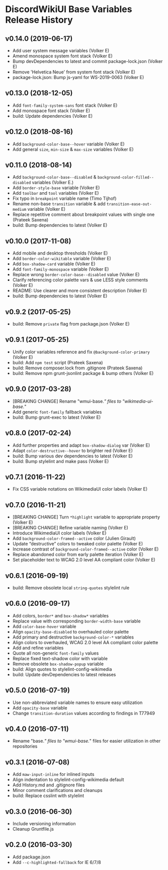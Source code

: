 # DiscordWikiUI Base Variables Release History
## v0.14.0 (2019-06-17)
* Add user system message variables (Volker E)
* Amend monospace system font stack (Volker E)
* Bump devDependencies to latest and commit package-lock.json (Volker E)
* Remove 'Helvetica Neue' from system font stack (Volker E)
* package-lock.json: Bump js-yaml for WS-2019-0063 (Volker E)

## v0.13.0 (2018-12-05)
* Add `font-family-system-sans` font stack (Volker E)
* Add monospace font stack (Volker E)
* build: Update dependencies (Volker E)

## v0.12.0 (2018-08-16)
* Add `background-color-base--hover` variable (Volker E)
* Add general `size`, `min-size` & `max-size` variables (Volker E)

## v0.11.0 (2018-08-14)
* Add `background-color-base--disabled` & `background-color-filled--disabled` variables (Volker E.)
* Add `border-style-base` variable (Volker E)
* Add `toolbar` and `tool` variables (Volker E)
* Fix typo in `breakpoint` variable name (Timo Tijhof)
* Rename non-base `transition` variable & add `transition-ease-out-medium` variable (Volker E)
* Replace repetitive comment about breakpoint values with single one (Prateek Saxena)
* build: Bump dependencies to latest (Volker E)

## v0.10.0 (2017-11-08)
* Add mobile and desktop thresholds (Volker E)
* Add `border-color-wikitable` variable (Volker E)
* Add `box-shadow-card` variable (Volker E)
* Add `font-family-monospace` variable (Volker E)
* Replace wrong `border-color-base--disabled` value (Volker E)
* Clarify referencing color palette vars & use LESS style comments (Volker E)
* README: Use clearer and more consistent description (Volker E)
* build: Bump dependencies to latest (Volker E)

## v0.9.2 (2017-05-25)
* build: Remove `private` flag from package.json (Volker E)

## v0.9.1 (2017-05-25)
* Unify color variables reference and fix `@background-color-primary` (Volker E)
* build: Add `npm test` script (Prateek Saxena)
* build: Remove composer.lock from .gitignore (Prateek Saxena)
* build: Remove npm grunt-jsonlint package & bump others (Volker E)

## v0.9.0 (2017-03-28)
* [BREAKING CHANGE] Rename "wmui-base.*" files to "wikimedia-ui-base.*"
* Add generic `font-family` fallback variables
* build: Bump grunt-exec to latest (Volker E)

## v0.8.0 (2017-02-24)
* Add further properties and adapt `box-shadow-dialog` var (Volker E)
* Adapt `color-destructive--hover` to brighter red (Volker E)
* build: Bump various dev dependencies to latest (Volker E)
* build: Bump stylelint and make pass (Volker E)

## v0.7.1 (2016-11-22)
* Fix CSS variable notations on WikimediaUI color labels (Volker E)

## v0.7.0 (2016-11-21)
* [BREAKING CHANGE] Turn `*highlight` variable to appropriate property (Volker E)
* [BREAKING CHANGE] Refine variable naming (Volker E)
* Introduce WikimediaUI color labels (Volker E)
* Add `background-color-framed--active` color (Julien Girault)
* Update “destructive” colors to tweaked color palette (Volker E)
* Increase contrast of `background-color-framed--active` color (Volker E)
* Replace abandoned color from early palette iteration (Volker E)
* Set placeholder text to WCAG 2.0 level AA compliant color (Volker E)

## v0.6.1 (2016-09-19)
* build: Remove obsolete local `string-quotes` stylelint rule

## v0.6.0 (2016-09-17)
* Add colors, `border*` and `box-shadow*` variables
* Replace value with corresponding `border-width-base` variable
* Add `color-base-hover` variable
* Align `opacity-base-disabled` to overhauled color palette
* Add primary and destructive `background-color-*` variables
* Align colors to overhauled, WCAG 2.0 level AA compliant color palette
* Add and refine variables
* Quote all non-generic `font-family` values
* Replace fixed text-shadow color with variable
* Remove obsolete `box-shadow-popup` variable
* build: Align quotes to stylelint-config-wikimedia
* build: Update devDependencies to latest releases

## v0.5.0 (2016-07-19)
* Use non-abbreviated variable names to ensure easy utilization
* Add `opacity-base` variable
* Change `transition-duration` values according to findings in T77949

## v0.4.0 (2016-07-11)
* Rename "base.*" files to "wmui-base.*" files for easier utilization in other repositories

## v0.3.1 (2016-07-08)
* Add `maw-input-inline` for inlined inputs
* Align indentation to stylelint-config-wikimedia default
* Add History.md and .gitignore files
* Minor comment clarifications and cleanups
* build: Replace csslint with stylelint

## v0.3.0 (2016-06-30)
* Include versioning information
* Cleanup Gruntfile.js

## v0.2.0 (2016-03-30)
* Add package.json
* Add `--c-highlighted-fallback` for IE 6/7/8